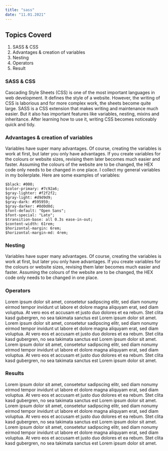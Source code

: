 ```yaml
---
title: "sass"
date: "11.01.2021"
---
```


## Topics Coverd

1. SASS & CSS
2. Advantages & creation of variables
3. Nesting
4. Operators
5. Result 


### SASS & CSS
Cascading Style Sheets (CSS) is one of the most important languages in web development. It defines the style of a website. However, the writing of CSS is laborious and for more complex work, the sheets become quite large. SASS is a CSS extension that makes writing and maintenance much easier. But it also has important features like variables, nesting, mixins and inheritance. After learning how to use it, writing CSS becomes noticeably quick and tidy.

### Advantages & creation of variables
Variables have super many advantages. Of course, creating the variables is work at first, but later you only have advantages. If you create variables for the colours or website sizes, revising them later becomes much easier and faster. Assuming the colours of the website are to be changed, the HEX code only needs to be changed in one place. I collect my general variables in my boilerplate. Here are some examples of variables:

```
$black: #000;
$color-primary: #7c92a6;
$gray-lighter: #f2f2f2;
$gray-light: #d9d9d9;
$gray-dark: #595959;
$gray-darker: #0d0d0d;
$font-default: "Open Sans";
$font-special: "Lato";
$transition-base: all 0.3s ease-in-out;
$content-width: 61rem;
$horizontal-margin: 6rem;
$horizontal-margin-md: 4rem;
```

### Nesting
Variables have super many advantages. Of course, creating the variables is work at first, but later you only have advantages. If you create variables for the colours or website sizes, revising them later becomes much easier and faster. Assuming the colours of the website are to be changed, the HEX code only needs to be changed in one place.

### Operators
Lorem ipsum dolor sit amet, consetetur sadipscing elitr, sed diam nonumy eirmod tempor invidunt ut labore et dolore magna aliquyam erat, sed diam voluptua. At vero eos et accusam et justo duo dolores et ea rebum. Stet clita kasd gubergren, no sea takimata sanctus est Lorem ipsum dolor sit amet. Lorem ipsum dolor sit amet, consetetur sadipscing elitr, sed diam nonumy eirmod tempor invidunt ut labore et dolore magna aliquyam erat, sed diam voluptua. At vero eos et accusam et justo duo dolores et ea rebum. Stet clita kasd gubergren, no sea takimata sanctus est Lorem ipsum dolor sit amet. Lorem ipsum dolor sit amet, consetetur sadipscing elitr, sed diam nonumy eirmod tempor invidunt ut labore et dolore magna aliquyam erat, sed diam voluptua. At vero eos et accusam et justo duo dolores et ea rebum. Stet clita kasd gubergren, no sea takimata sanctus est Lorem ipsum dolor sit amet.

### Results
Lorem ipsum dolor sit amet, consetetur sadipscing elitr, sed diam nonumy eirmod tempor invidunt ut labore et dolore magna aliquyam erat, sed diam voluptua. At vero eos et accusam et justo duo dolores et ea rebum. Stet clita kasd gubergren, no sea takimata sanctus est Lorem ipsum dolor sit amet. Lorem ipsum dolor sit amet, consetetur sadipscing elitr, sed diam nonumy eirmod tempor invidunt ut labore et dolore magna aliquyam erat, sed diam voluptua. At vero eos et accusam et justo duo dolores et ea rebum. Stet clita kasd gubergren, no sea takimata sanctus est Lorem ipsum dolor sit amet. Lorem ipsum dolor sit amet, consetetur sadipscing elitr, sed diam nonumy eirmod tempor invidunt ut labore et dolore magna aliquyam erat, sed diam voluptua. At vero eos et accusam et justo duo dolores et ea rebum. Stet clita kasd gubergren, no sea takimata sanctus est Lorem ipsum dolor sit amet.